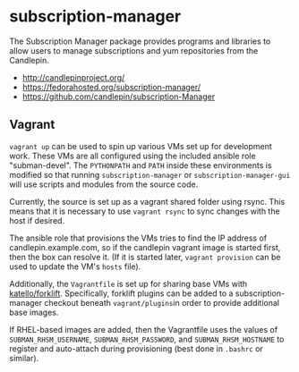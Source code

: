 subscription-manager
====================

The Subscription Manager package provides programs and libraries
to allow users to manage subscriptions and yum repositories
from the  Candlepin.

 - http://candlepinproject.org/
 - https://fedorahosted.org/subscription-manager/
 - https://github.com/candlepin/subscription-Manager

Vagrant
-------

`vagrant up` can be used to spin up various VMs set up for development work.
These VMs are all configured using the included ansible role "subman-devel".
The `PYTHONPATH` and `PATH` inside these environments is modified so that
running `subscription-manager` or `subscription-manager-gui` will use
scripts and modules from the source code.

Currently, the source is set up as a vagrant shared folder using rsync. This
means that it is necessary to use `vagrant rsync` to sync changes with the
host if desired.

The ansible role that provisions the VMs tries to find the IP address of
candlepin.example.com, so if the candlepin vagrant image is started first,
then the box can resolve it. (If it is started later, `vagrant provision` can
be used to update the VM's `hosts` file).

Additionally, the `Vagrantfile` is set up for sharing base VMs with
[katello/forklift](https://github.com/theforeman/forklift). Specifically,
forklift plugins can be added to a subscription-manager checkout beneath
`vagrant/plugins`in order to provide additional base images.

If RHEL-based images are added, then the Vagrantfile uses the values of
`SUBMAN_RHSM_USERNAME`, `SUBMAN_RHSM_PASSWORD`, and `SUBMAN_RHSM_HOSTNAME`
to register and auto-attach during provisioning (best done in `.bashrc` or
similar).
